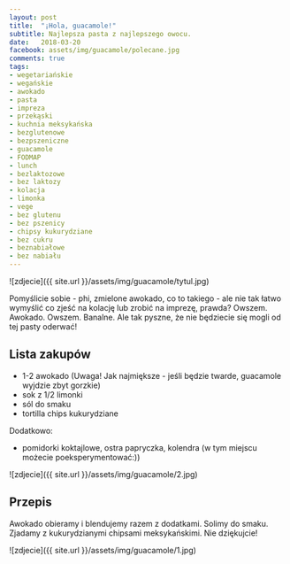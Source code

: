```yaml
---
layout: post
title:  "¡Hola, guacamole!"
subtitle: Najlepsza pasta z najlepszego owocu.
date:   2018-03-20
facebook: assets/img/guacamole/polecane.jpg
comments: true
tags:
- wegetariańskie
- wegańskie
- awokado
- pasta
- impreza
- przekąski
- kuchnia meksykańska
- bezglutenowe
- bezpszeniczne
- guacamole
- FODMAP
- lunch
- bezlaktozowe
- bez laktozy
- kolacja
- limonka
- vege
- bez glutenu
- bez pszenicy
- chipsy kukurydziane
- bez cukru
- beznabiałowe
- bez nabiału
---
```


![zdjecie]({{ site.url }}/assets/img/guacamole/tytul.jpg)

Pomyślicie sobie - phi, zmielone awokado, co to takiego - ale nie tak łatwo wymyślić co zjeść na kolację lub zrobić na imprezę, prawda? Owszem. Awokado. Owszem. Banalne. Ale tak pyszne, że nie będziecie się mogli od tej pasty oderwać!

## Lista zakupów

* 1-2 awokado (Uwaga! Jak najmiększe - jeśli będzie twarde, guacamole wyjdzie zbyt gorzkie)
* sok z 1/2 limonki 
* sól do smaku
* tortilla chips kukurydziane

Dodatkowo:
* pomidorki koktajlowe, ostra papryczka, kolendra (w tym miejscu możecie poeksperymentować:))

![zdjecie]({{ site.url }}/assets/img/guacamole/2.jpg)

## Przepis

Awokado obieramy i blendujemy razem z dodatkami. Solimy do smaku. Zjadamy z kukurydzianymi chipsami meksykańskimi. Nie dziękujcie!

![zdjecie]({{ site.url }}/assets/img/guacamole/1.jpg)
